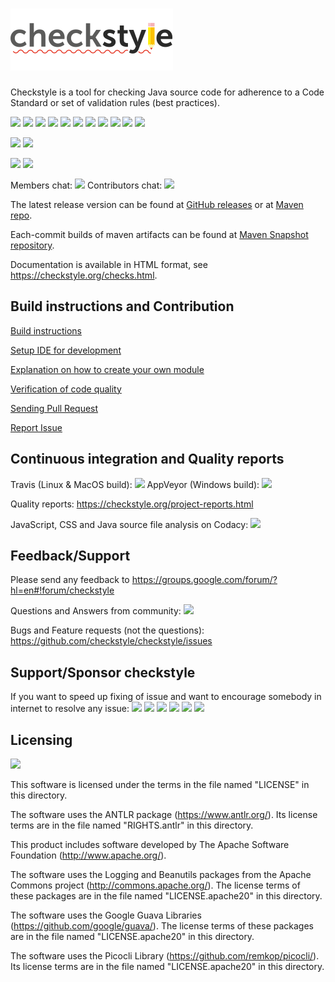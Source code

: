 # ![](https://raw.githubusercontent.com/checkstyle/resources/master/img/checkstyle-logos/checkstyle-logo-260x99.png)

Checkstyle is a tool for checking Java source code for adherence to a Code Standard
or set of validation rules (best practices).

[![][travis img]][travis]
[![][appveyor img]][appveyor]
[![][teamcity img]][teamcity]
[![][circleci img]][circleci]
[![][cirrusci img]][cirrusci]
[![][wercker img]][wercker]
[![][shippable img]][shippable]
[![][coverage img]][coverage]
[![][snyk img]][snyk]
[![][semaphoreci img]][semaphoreci]
[![][azure img]][azure]

[![][codeship img]][codeship]
[![][dependabot img]][dependabot]

[![][mavenbadge img]][mavenbadge]
[![][sonar img]][sonar]

Members chat: [![][gitter_mem img]][gitter_mem]
Contributors chat: [![][gitter_con img]][gitter_con]

The latest release version can be found at
[GitHub releases](https://github.com/checkstyle/checkstyle/releases/)
or at [Maven repo](https://repo1.maven.org/maven2/com/puppycrawl/tools/checkstyle/).

Each-commit builds of maven artifacts can be found at
[Maven Snapshot repository](https://oss.sonatype.org/content/repositories/snapshots/com/puppycrawl/tools/checkstyle/).

Documentation is available in HTML format, see https://checkstyle.org/checks.html.

## Build instructions and Contribution

[Build instructions](https://checkstyle.org/contributing.html#Build)

[Setup IDE for development](https://checkstyle.org/beginning_development.html)

[Explanation on how to create your own module](https://checkstyle.org/extending.html)

[Verification of code quality](https://checkstyle.org/contributing.html#Quality_matters)

[Sending Pull Request](https://checkstyle.org/contributing.html#Submitting_your_contribution)

[Report Issue](https://checkstyle.org/contributing.html#Report_an_issue)

## Continuous integration and Quality reports

Travis (Linux & MacOS build): [![][travis img]][travis]
AppVeyor (Windows build): [![][appveyor img]][appveyor]

Quality reports: https://checkstyle.org/project-reports.html

JavaScript, CSS and Java source file analysis on Codacy: [![][codacy img]][codacy]

## Feedback/Support

Please send any feedback to https://groups.google.com/forum/?hl=en#!forum/checkstyle

Questions and Answers from community: [![][stackoverflow img]][stackoverflow]

Bugs and Feature requests (not the questions): https://github.com/checkstyle/checkstyle/issues

## Support/Sponsor checkstyle

If you want to speed up fixing of issue and want to encourage somebody in
internet to resolve any issue:
[![][bountysource img]][bountysource]
[![][salt.bountysource img]][salt.bountysource]
[![][flattr img]][flattr]
[![][liberapay img]][liberapay]
[![][backers.opencollective img]][backers.opencollective]
[![][sponsors.opencollective img]][sponsors.opencollective]

## Licensing

[![][license img]][license]

This software is licensed under the terms in the file named "LICENSE" in this
directory.

The software uses the ANTLR package (https://www.antlr.org/). Its license terms
are in the file named "RIGHTS.antlr" in this directory.

This product includes software developed by
The Apache Software Foundation (http://www.apache.org/).

The software uses the Logging and Beanutils packages from the
Apache Commons project (http://commons.apache.org/). The license terms
of these packages are in the file named "LICENSE.apache20" in this
directory.

The software uses the Google Guava Libraries
(https://github.com/google/guava/). The license terms of
these packages are in the file named "LICENSE.apache20" in this
directory.

The software uses the Picocli Library
(https://github.com/remkop/picocli/). Its license terms
are in the file named "LICENSE.apache20" in this directory.

[travis]:https://travis-ci.org/checkstyle/checkstyle/builds
[travis img]:https://travis-ci.org/checkstyle/checkstyle.svg

[appveyor]:https://ci.appveyor.com/project/checkstyle/checkstyle/history
[appveyor img]:https://ci.appveyor.com/api/projects/status/rw6bw3dl9kph6ucc?svg=true

[sonar]:https://sonarcloud.io/dashboard?id=org.checkstyle%3Acheckstyle
[sonar img]:https://sonarcloud.io/api/project_badges/measure?project=org.checkstyle%3Acheckstyle&metric=sqale_index

[codacy]:https://www.codacy.com/app/checkstyle/checkstyle
[codacy img]:https://api.codacy.com/project/badge/3adf12d434314ba8b38277ea46d3c44b

[coverage]:https://codecov.io/github/checkstyle/checkstyle?branch=master
[coverage img]:https://codecov.io/github/checkstyle/checkstyle/coverage.svg?branch=master

[license]:LICENSE
[license img]:https://img.shields.io/badge/license-GNU%20LGPL%20v2.1-blue.svg

[mavenbadge]:https://search.maven.org/search?q=g:%22com.puppycrawl.tools%22%20AND%20a:%22checkstyle%22
[mavenbadge img]:https://img.shields.io/maven-central/v/com.puppycrawl.tools/checkstyle.svg?label=Maven%20Central

[gitter_mem]:https://gitter.im/checkstyle
[gitter_mem img]:https://img.shields.io/badge/gitter-JOIN%20CHAT-blue.svg

[gitter_con]:https://gitter.im/checkstyle/checkstyle
[gitter_con img]:https://badges.gitter.im/Join%20Chat.svg

[stackoverflow]:https://stackoverflow.com/questions/tagged/checkstyle
[stackoverflow img]:https://img.shields.io/badge/stackoverflow-CHECKSTYLE-blue.svg

[teamcity]:https://teamcity.jetbrains.com/viewType.html?buildTypeId=Checkstyle_IdeaInspectionsMaster
[teamcity img]:https://teamcity.jetbrains.com/app/rest/builds/buildType:(id:Checkstyle_IdeaInspectionsMaster)/statusIcon

[codeship]: https://codeship.com/projects/124310
[codeship img]:https://codeship.com/projects/67b814a0-8fee-0133-9b59-02a170289b8c/status?branch=master

[circleci]: https://circleci.com/gh/checkstyle/checkstyle/tree/master
[circleci img]: https://circleci.com/gh/checkstyle/checkstyle/tree/master.svg?style=svg

[cirrusci]: https://cirrus-ci.com/github/checkstyle/checkstyle
[cirrusci img]: https://api.cirrus-ci.com/github/checkstyle/checkstyle.svg?branch=master

[wercker]: https://app.wercker.com/project/bykey/cd383127330ff96f89f1a78e8fd1a557
[wercker img]: https://app.wercker.com/status/cd383127330ff96f89f1a78e8fd1a557/s/master

[shippable]: https://app.shippable.com/projects/577032be3be4f4faa56adb38
[shippable img]: https://img.shields.io/shippable/577032be3be4f4faa56adb38/master.svg?label=shippable

[snyk]: https://snyk.io/test/github/checkstyle/checkstyle?targetFile=pom.xml
[snyk img]: https://snyk.io/test/github/checkstyle/checkstyle/badge.svg

[semaphoreci]: https://checkstyle.semaphoreci.com/projects/checkstyle
[semaphoreci img]: https://checkstyle.semaphoreci.com/badges/checkstyle/branches/master.svg?style=shields

[flattr]:https://flattr.com/submit/auto?fid=g39d10&amp;url=https%3A%2F%2Fcheckstyle.org
[flattr img]:https://button.flattr.com/flattr-badge-large.png

[azure]:https://dev.azure.com/romanivanovjr/romanivanovjr/_build/latest?definitionId=1&branchName=master
[azure img]:https://dev.azure.com/romanivanovjr/romanivanovjr/_apis/build/status/checkstyle.checkstyle?branchName=master

[liberapay]:https://liberapay.com/checkstyle/
[liberapay img]:https://liberapay.com/assets/widgets/donate.svg

[bountysource]:https://www.bountysource.com/teams/checkstyle/issues
[bountysource img]:https://api.bountysource.com/badge/team?team_id=3568&style=bounties_posted

[salt.bountysource]:https://salt.bountysource.com/teams/checkstyle
[salt.bountysource img]:https://img.shields.io/bountysource/team/checkstyle/activity.svg?label=salt.bountysource

[backers.opencollective]:https://opencollective.com/checkstyle/
[backers.opencollective img]:https://opencollective.com/checkstyle/backers/badge.svg

[sponsors.opencollective]:https://opencollective.com/checkstyle/
[sponsors.opencollective img]:https://opencollective.com/checkstyle/sponsors/badge.svg

[dependabot]:https://dependabot.com
[dependabot img]:https://api.dependabot.com/badges/status?host=github&repo=checkstyle/checkstyle
